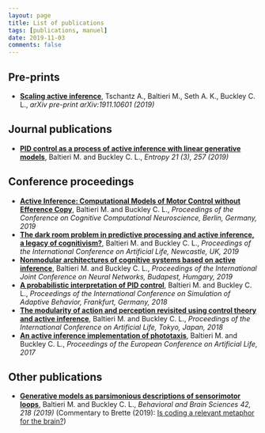 ```yaml
---
layout: page
title: List of publications
tags: [publications, manuel]
date: 2019-11-03
comments: false
---
```


<!-- ## Currently in preparation
- **Modularity, the separation principle and active inference**, Baltieri M. and Buckley C. L., (in prep.) 
- **A ladder of uncertainty: models of perception and behaviour for increasingly complex environments**, Baltieri M., Seth. A.K., Roseboom W. (in prep.) -->

## Pre-prints
- **[Scaling active inference](https://arxiv.org/abs/1911.10601)**, Tschantz A., Baltieri M., Seth A. K., Buckley C. L., *arXiv pre-print arXiv:1911.10601 (2019)*

## Journal publications
- **[PID control as a process of active inference with linear generative models](https://www.mdpi.com/1099-4300/21/3/257)**, Baltieri M. and Buckley C. L., *Entropy 21 (3), 257 (2019)*


## Conference proceedings
- **[Active Inference: Computational Models of Motor Control without Efference Copy](https://ccneuro.org/2019/Papers/ViewPapers.asp?PaperNum=1144)**, Baltieri M. and Buckley C. L., *Proceedings of the Conference on Cognitive Computational Neuroscience, Berlin, Germany, 2019*
- **[The dark room problem in predictive processing and active inference, a legacy of cognitivism?](https://www.mitpressjournals.org/doi/abs/10.1162/isal_a_00137)**, Baltieri M. and Buckley C. L., *Proceedings of the International Conference on Artificial Life, Newcastle, UK, 2019*
- **[Nonmodular architectures of cognitive systems based on active inference](https://ieeexplore.ieee.org/document/8852048)**, Baltieri M. and Buckley C. L., *Proceedings of the International Joint Conference on Neural Networks, Budapest, Humgary, 2019*
- **[A probabilistic interpretation of PID control](https://link.springer.com/chapter/10.1007/978-3-319-97628-0_2)**, Baltieri M. and Buckley C. L., *Proceedings of the International Conference on Simulation of Adaptive Behavior, Frankfurt, Germany, 2018*
- **[The modularity of action and perception revisited using control theory and active inference](https://www.mitpressjournals.org/doi/abs/10.1162/isal_a_00031)**, Baltieri M. and Buckley C. L., *Proceedings of the International Conference on Artificial Life, Tokyo, Japan, 2018*
- **[An active inference implementation of phototaxis](https://www.mitpressjournals.org/doi/abs/10.1162/isal_a_011)**, Baltieri M. and Buckley C. L., *Proceedings of the European Conference on Artificial Life, 2017*

## Other publications
- **[Generative models as parsimonious descriptions of sensorimotor loops](https://www.cambridge.org/core/journals/behavioral-and-brain-sciences/article/generative-models-as-parsimonious-descriptions-of-sensorimotor-loops/0345874F123418BEE102A90E4ADA5E5B)**, Baltieri M. and Buckley C. L., *Behavioral and Brain Sciences 42, 218 (2019)* (Commentary to Brette (2019): [Is coding a relevant metaphor for the brain?](cambridge.org/core/journals/behavioral-and-brain-sciences/article/is-coding-a-relevant-metaphor-for-the-brain/D578626E4888193FFFAE5B6E2C37E052))
